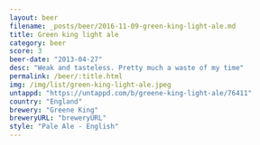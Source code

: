 ```yaml
---
layout: beer
filename: _posts/beer/2016-11-09-green-king-light-ale.md
title: Green king light ale
category: beer
score: 3
beer-date: "2013-04-27"
desc: "Weak and tasteless. Pretty much a waste of my time"
permalink: /beer/:title.html
img: /img/list/green-king-light-ale.jpeg
untappd: "https://untappd.com/b/greene-king-light-ale/76411"
country: "England"
brewery: "Greene King"
breweryURL: "breweryURL"
style: "Pale Ale - English"
---
```

